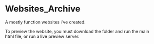 # Websites_Archive
A mostly function websites i've created.

To preview the website, you must download the folder and run the main html file, or run a live preview server.
